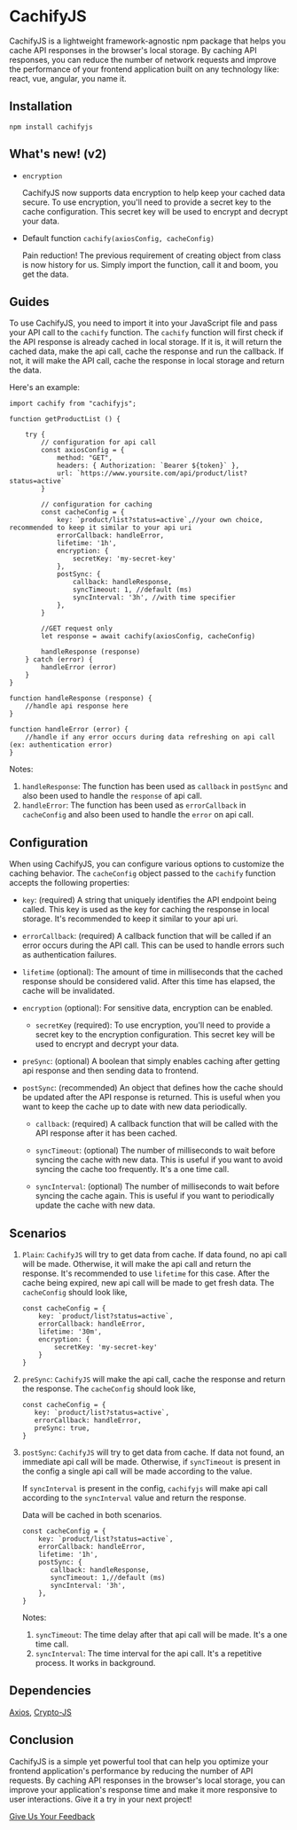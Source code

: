 # CachifyJS

CachifyJS is a lightweight framework-agnostic npm package that helps you cache API responses in the browser's local storage.
By caching API responses, you can reduce the number of network requests and improve the
performance of your frontend application built on any technology like: react, vue, angular, you name it.

## Installation

```
npm install cachifyjs
```

## What's new! (v2)

- `encryption`

  CachifyJS now supports data encryption to help keep your cached data secure. To use encryption, you'll need to provide
    a secret key to the cache configuration. This secret key will be used to encrypt and decrypt your data.


- Default function `cachify(axiosConfig, cacheConfig)`

    Pain reduction! The previous requirement of creating object from class is now history for us. Simply import the function,
    call it and boom, you get the data.


## Guides
To use CachifyJS, you need to import it into your JavaScript file and pass your API call to the `cachify` function.
The `cachify` function will first check if the API response is already cached in local storage. If it is, it will
return the cached data, make the api call, cache the response and run the callback. If not, it will make
the API call, cache the response in local storage and return the data.

Here's an example:
```
import cachify from "cachifyjs";

function getProductList () {
    
    try {    
        // configuration for api call
        const axiosConfig = {
            method: "GET",
            headers: { Authorization: `Bearer ${token}` },
            url: `https://www.yoursite.com/api/product/list?status=active`
        }
    
        // configuration for caching
        const cacheConfig = {
            key: `product/list?status=active`,//your own choice, recommended to keep it similar to your api uri
            errorCallback: handleError,
            lifetime: '1h',
            encryption: {
                secretKey: 'my-secret-key'
            },
            postSync: {
                callback: handleResponse,
                syncTimeout: 1, //default (ms)
                syncInterval: '3h', //with time specifier
            },
        }
        
        //GET request only
        let response = await cachify(axiosConfig, cacheConfig)
        
        handleResponse (response)
    } catch (error) {
        handleError (error)
    }
}

function handleResponse (response) {
    //handle api response here
}

function handleError (error) {
    //handle if any error occurs during data refreshing on api call (ex: authentication error)
}
```
Notes:
1. `handleResponse`: The function has been used as `callback` in `postSync` and also been used to handle the `response` of api call.
2. `handleError`: The function has been used as `errorCallback` in `cacheConfig` and also been used to handle the `error` on api call.

## Configuration
When using CachifyJS, you can configure various options to customize the caching behavior. The `cacheConfig` object passed to the `cachify` function accepts the following properties:

- `key`: (required) A string that uniquely identifies the API endpoint being called. This key is used as the key for caching the response in local storage. 
    It's recommended to keep it similar to your api uri.

- `errorCallback`: (required) A callback function that will be called if an error occurs during the API call. This can be used to handle errors such as authentication failures.

- `lifetime` (optional): The amount of time in milliseconds that the cached response should be considered valid. After this time has elapsed, the cache will be invalidated.

- `encryption` (optional): For sensitive data, encryption can be enabled.

  - `secretKey` (required): To use encryption, you'll need to provide a secret key to the encryption configuration. This secret key will be 
       used to encrypt and decrypt your data.

- `preSync`: (optional) A boolean that simply enables caching after getting api response and then sending data to frontend.

- `postSync`: (recommended) An object that defines how the cache should be updated after the API response is returned. This is useful when you want to keep the cache up to date with new data periodically.

    - `callback`: (required) A callback function that will be called with the API response after it has been cached.

    - `syncTimeout`: (optional) The number of milliseconds to wait before syncing the cache with new data. This is useful if you want to avoid syncing the cache too frequently.
      It's a one time call.

    - `syncInterval`: (optional) The number of milliseconds to wait before syncing the cache again. This is useful if you want to periodically update the cache with new data.

## Scenarios

1. `Plain`: `CachifyJS` will try to get data from cache. If data found, no api call will be made. Otherwise,
   it will make the api call and return the response. It's recommended to use `lifetime` for this case. After the cache being expired, new api call will be made to get fresh data.
    The `cacheConfig` should look like,
    ```
    const cacheConfig = {
        key: `product/list?status=active`,
        errorCallback: handleError,
        lifetime: '30m',
        encryption: {
            secretKey: 'my-secret-key'
        }
    }
    ```
2. `preSync`: `CachifyJS` will make the api call, cache the response and return the response.
   The `cacheConfig` should look like,
    ```
    const cacheConfig = {
       key: `product/list?status=active`,
       errorCallback: handleError,
       preSync: true,
    }
    ```
3. `postSync`: `CachifyJS` will try to get data from cache. If data not found, an immediate api call will be made. Otherwise, if  `syncTimeout` is present in 
    the config a single api call will be made according to the value.

   If `syncInterval` is present in the config, `cachifyjs` will make api call according to the `syncInterval` value and return the response.
   
   Data will be cached in both scenarios.
    ```
    const cacheConfig = {
        key: `product/list?status=active`,
        errorCallback: handleError,
        lifetime: '1h',
        postSync: {
           callback: handleResponse,
           syncTimeout: 1,//default (ms)
           syncInterval: '3h',
        },
    }
    ```
   Notes:
    1. `syncTimeout`: The time delay after that api call will be made. It's a one time call.
    2. `syncInterval`: The time interval for the api call. It's a repetitive process. It works in background.


## Dependencies
[Axios](https://www.npmjs.com/package/axios), [Crypto-JS](https://www.npmjs.com/package/crypto-js)

## Conclusion
CachifyJS is a simple yet powerful tool that can help you optimize your frontend application's performance
by reducing the number of API requests. By caching API responses in the browser's local storage,
you can improve your application's response time and make it more responsive to user interactions.
Give it a try in your next project!


<a target="_blank" href="https://mail.google.com/mail/?view=cm&fs=1&tf=1&to=mdali2016.227@gmail.com&su=Feedback about cachifyjs">Give Us Your Feedback</a>